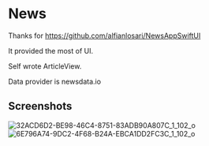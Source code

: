 # News
Thanks for https://github.com/alfianlosari/NewsAppSwiftUI

It provided the most of UI.

Self wrote ArticleView.

Data provider is newsdata.io

## Screenshots

![32ACD6D2-BE98-46C4-8751-83ADB90A807C_1_102_o](https://user-images.githubusercontent.com/62578958/154657673-4dca3e39-61a7-4bc5-ac7d-23af336df24f.jpeg)
![6E796A74-9DC2-4F68-B24A-EBCA1DD2FC3C_1_102_o](https://user-images.githubusercontent.com/62578958/154657683-07725f02-9ef0-4322-884a-b60d05413f06.jpeg)
